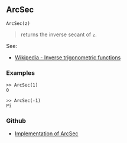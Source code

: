 ## ArcSec

```
ArcSec(z)
```

> returns the inverse secant of `z`.
 
See:
* [Wikipedia - Inverse trigonometric functions](https://en.wikipedia.org/wiki/Inverse_trigonometric_functions)

### Examples

``` 
>> ArcSec(1)    
0  
  
>> ArcSec(-1)    
Pi
``` 
 

### Github

* [Implementation of ArcSec](https://github.com/axkr/symja_android_library/blob/master/symja_android_library/matheclipse-core/src/main/java/org/matheclipse/core/builtin/ExpTrigsFunctions.java#L735) 

